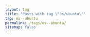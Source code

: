 ```yaml
---
layout: tag
title: "Posts with tag \"os/ubuntu\""
tag: os--ubuntu
permalink: /tags/os--ubuntu/
sitemap: false
---
```

